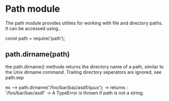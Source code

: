 # Path module

The path module provides utilites for working with file and
directory paths. It can be accessed using..

const path = require('path');

## path.dirname(path)
the path.dirname() methods returns the directory name of a path, similar to the Unix dirname command. Trailing directory 
seperators are ignored, see path.sep

ex --> path.dirname('/foo/bar/baz/asdf/quux');
-> returns : '/foo/bar/bax/asdf'
-> A TypeError is thrown if path is not a string.